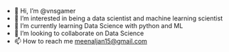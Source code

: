 - 👋 Hi, I’m @vnsgamer
- 👀 I’m interested in being a data scientist and machine learning scientist
- 🌱 I’m currently learning Data Science with python and ML
- 💞️ I’m looking to collaborate on Data Science
- 📫 How to reach me meenaljan15@gmail.com

<!---
vnsgamer/vnsgamer is a ✨ special ✨ repository because its `README.md` (this file) appears on your GitHub profile.
You can click the Preview link to take a look at your changes.
--->
